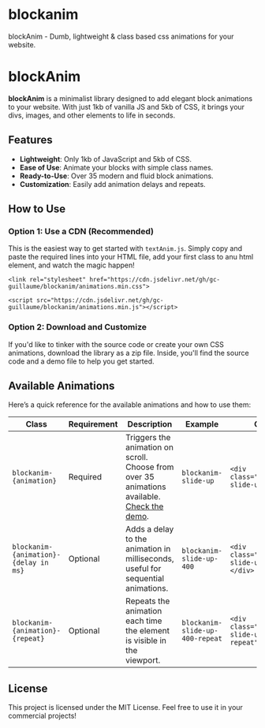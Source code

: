 # blockanim
blockAnim - Dumb, lightweight &amp; class based css animations for your website.
# blockAnim

**blockAnim** is a minimalist library designed to add elegant block animations to your website. With just 1kb of vanilla JS and 5kb of CSS, it brings your divs, images, and other elements to life in seconds.

## Features

- **Lightweight**: Only 1kb of JavaScript and 5kb of CSS.
- **Ease of Use**: Animate your blocks with simple class names.
- **Ready-to-Use**: Over 35 modern and fluid block animations.
- **Customization**: Easily add animation delays and repeats.

## How to Use

### Option 1: Use a CDN (Recommended)

This is the easiest way to get started with `textAnim.js`. Simply copy and paste the required lines into your HTML file, add your first class to anu html element, and watch the magic happen!

`<link rel="stylesheet" href="https://cdn.jsdelivr.net/gh/gc-guillaume/blockanim/animations.min.css">`

`<script src="https://cdn.jsdelivr.net/gh/gc-guillaume/blockanim/animations.min.js"></script>`


### Option 2: Download and Customize

If you'd like to tinker with the source code or create your own CSS animations, download the library as a zip file. Inside, you'll find the source code and a demo file to help you get started.

## Available Animations

Here’s a quick reference for the available animations and how to use them:

| **Class**                                    | **Requirement** | **Description**                                                                 | **Example**                                 | **Code**                                    |
|----------------------------------------------|-----------------|---------------------------------------------------------------------------------|---------------------------------------------|---------------------------------------------|
| `blockanim-{animation}`                      | Required        | Triggers the animation on scroll. Choose from over 35 animations available. [Check the demo](https://blockanim.guillaumecoulin.com/blockanim_demo.html).     | `blockanim-slide-up`                        | `<div class="blockanim-slide-up"></div>`    |
| `blockanim-{animation}-{delay in ms}`        | Optional        | Adds a delay to the animation in milliseconds, useful for sequential animations. | `blockanim-slide-up-400`                    | `<div class="blockanim-slide-up-400"></div>`|
| `blockanim-{animation}-{repeat}`             | Optional        | Repeats the animation each time the element is visible in the viewport.         | `blockanim-slide-up-400-repeat`             | `<div class="blockanim-slide-up-400-repeat"></div>`|


## License

This project is licensed under the MIT License. Feel free to use it in your commercial projects!
